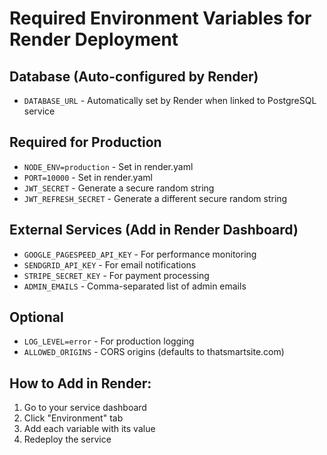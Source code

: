 # Required Environment Variables for Render Deployment

## Database (Auto-configured by Render)
- `DATABASE_URL` - Automatically set by Render when linked to PostgreSQL service

## Required for Production
- `NODE_ENV=production` - Set in render.yaml
- `PORT=10000` - Set in render.yaml
- `JWT_SECRET` - Generate a secure random string
- `JWT_REFRESH_SECRET` - Generate a different secure random string

## External Services (Add in Render Dashboard)
- `GOOGLE_PAGESPEED_API_KEY` - For performance monitoring
- `SENDGRID_API_KEY` - For email notifications
- `STRIPE_SECRET_KEY` - For payment processing
- `ADMIN_EMAILS` - Comma-separated list of admin emails

## Optional
- `LOG_LEVEL=error` - For production logging
- `ALLOWED_ORIGINS` - CORS origins (defaults to thatsmartsite.com)

## How to Add in Render:
1. Go to your service dashboard
2. Click "Environment" tab
3. Add each variable with its value
4. Redeploy the service
